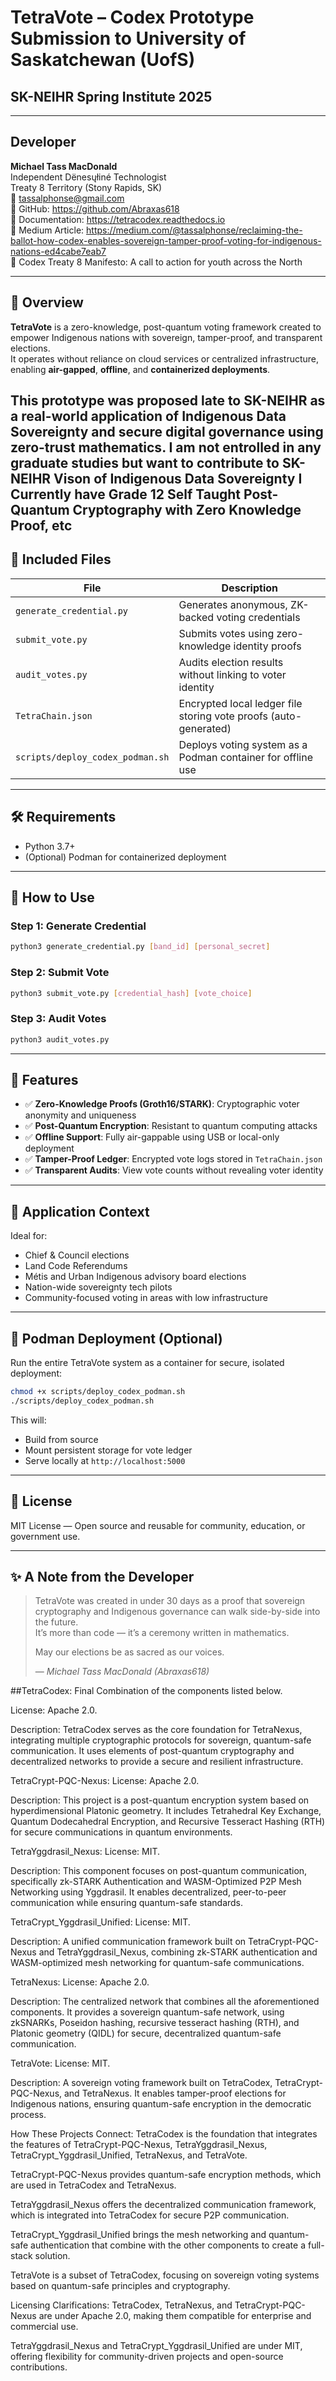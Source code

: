 
# TetraVote – Codex Prototype Submission to University of Saskatchewan (UofS)  
## SK-NEIHR Spring Institute 2025

---

## Developer

**Michael Tass MacDonald**  
Independent Dënesųłiné Technologist  
Treaty 8 Territory (Stony Rapids, SK)  
📧 tassalphonse@gmail.com  
🔗 GitHub: https://github.com/Abraxas618  
📖 Documentation: https://tetracodex.readthedocs.io  
📰 Medium Article: https://medium.com/@tassalphonse/reclaiming-the-ballot-how-codex-enables-sovereign-tamper-proof-voting-for-indigenous-nations-ed4cabe7eab7  
📜 Codex Treaty 8 Manifesto: A call to action for youth across the North

---

## 🧭 Overview

**TetraVote** is a zero-knowledge, post-quantum voting framework created to empower Indigenous nations with sovereign, tamper-proof, and transparent elections.  
It operates without reliance on cloud services or centralized infrastructure, enabling **air-gapped**, **offline**, and **containerized deployments**.

This prototype was proposed late to SK-NEIHR as a real-world application of Indigenous Data Sovereignty and secure digital governance using zero-trust mathematics.
I am not entrolled in any graduate studies but want to contribute to SK-NEIHR Vison of Indigenous Data Sovereignty I Currently have Grade 12 Self Taught Post-Quantum Cryptography with Zero Knowledge Proof, etc
---

## 📁 Included Files

| File                          | Description                                                      |
|-------------------------------|------------------------------------------------------------------|
| `generate_credential.py`     | Generates anonymous, ZK-backed voting credentials                |
| `submit_vote.py`             | Submits votes using zero-knowledge identity proofs               |
| `audit_votes.py`             | Audits election results without linking to voter identity        |
| `TetraChain.json`            | Encrypted local ledger file storing vote proofs (auto-generated) |
| `scripts/deploy_codex_podman.sh` | Deploys voting system as a Podman container for offline use |

---

## 🛠️ Requirements

- Python 3.7+
- (Optional) Podman for containerized deployment

---

## 🚀 How to Use

### Step 1: Generate Credential

```bash
python3 generate_credential.py [band_id] [personal_secret]
```

### Step 2: Submit Vote

```bash
python3 submit_vote.py [credential_hash] [vote_choice]
```

### Step 3: Audit Votes

```bash
python3 audit_votes.py
```

---

## 🔐 Features

- ✅ **Zero-Knowledge Proofs (Groth16/STARK)**: Cryptographic voter anonymity and uniqueness  
- ✅ **Post-Quantum Encryption**: Resistant to quantum computing attacks  
- ✅ **Offline Support**: Fully air-gappable using USB or local-only deployment  
- ✅ **Tamper-Proof Ledger**: Encrypted vote logs stored in `TetraChain.json`  
- ✅ **Transparent Audits**: View vote counts without revealing voter identity  

---

## 🧩 Application Context

Ideal for:
- Chief & Council elections
- Land Code Referendums
- Métis and Urban Indigenous advisory board elections
- Nation-wide sovereignty tech pilots
- Community-focused voting in areas with low infrastructure

---

## 🐧 Podman Deployment (Optional)

Run the entire TetraVote system as a container for secure, isolated deployment:

```bash
chmod +x scripts/deploy_codex_podman.sh
./scripts/deploy_codex_podman.sh
```

This will:
- Build from source
- Mount persistent storage for vote ledger
- Serve locally at `http://localhost:5000`

---

## 📄 License

MIT License — Open source and reusable for community, education, or government use.

---

## ✨ A Note from the Developer

> TetraVote was created in under 30 days as a proof that sovereign cryptography and Indigenous governance can walk side-by-side into the future.  
> It’s more than code — it’s a ceremony written in mathematics.  
>  
> May our elections be as sacred as our voices.  
>  
> — *Michael Tass MacDonald (Abraxas618)*

##TetraCodex: Final Combination of the components listed below.

License: Apache 2.0.

Description: TetraCodex serves as the core foundation for TetraNexus, integrating multiple cryptographic protocols for sovereign, quantum-safe communication. It uses elements of post-quantum cryptography and decentralized networks to provide a secure and resilient infrastructure.

TetraCrypt-PQC-Nexus: License: Apache 2.0.

Description: This project is a post-quantum encryption system based on hyperdimensional Platonic geometry. It includes Tetrahedral Key Exchange, Quantum Dodecahedral Encryption, and Recursive Tesseract Hashing (RTH) for secure communications in quantum environments.

TetraYggdrasil_Nexus: License: MIT.

Description: This component focuses on post-quantum communication, specifically zk-STARK Authentication and WASM-Optimized P2P Mesh Networking using Yggdrasil. It enables decentralized, peer-to-peer communication while ensuring quantum-safe standards.

TetraCrypt_Yggdrasil_Unified: License: MIT.

Description: A unified communication framework built on TetraCrypt-PQC-Nexus and TetraYggdrasil_Nexus, combining zk-STARK authentication and WASM-optimized mesh networking for quantum-safe communications.

TetraNexus: License: Apache 2.0.

Description: The centralized network that combines all the aforementioned components. It provides a sovereign quantum-safe network, using zkSNARKs, Poseidon hashing, recursive tesseract hashing (RTH), and Platonic geometry (QIDL) for secure, decentralized quantum-safe communication.

TetraVote: License: MIT.

Description: A sovereign voting framework built on TetraCodex, TetraCrypt-PQC-Nexus, and TetraNexus. It enables tamper-proof elections for Indigenous nations, ensuring quantum-safe encryption in the democratic process.

How These Projects Connect: TetraCodex is the foundation that integrates the features of TetraCrypt-PQC-Nexus, TetraYggdrasil_Nexus, TetraCrypt_Yggdrasil_Unified, TetraNexus, and TetraVote.

TetraCrypt-PQC-Nexus provides quantum-safe encryption methods, which are used in TetraCodex and TetraNexus.

TetraYggdrasil_Nexus offers the decentralized communication framework, which is integrated into TetraCodex for secure P2P communication.

TetraCrypt_Yggdrasil_Unified brings the mesh networking and quantum-safe authentication that combine with the other components to create a full-stack solution.

TetraVote is a subset of TetraCodex, focusing on sovereign voting systems based on quantum-safe principles and cryptography.

Licensing Clarifications: TetraCodex, TetraNexus, and TetraCrypt-PQC-Nexus are under Apache 2.0, making them compatible for enterprise and commercial use.

TetraYggdrasil_Nexus and TetraCrypt_Yggdrasil_Unified are under MIT, offering flexibility for community-driven projects and open-source contributions.

